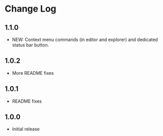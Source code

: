 # Change Log

## 1.1.0

- NEW: Context menu commands (in editor and explorer) and dedicated status bar button.

## 1.0.2

- More README fixes

## 1.0.1

- README fixes

## 1.0.0

- Initial release
